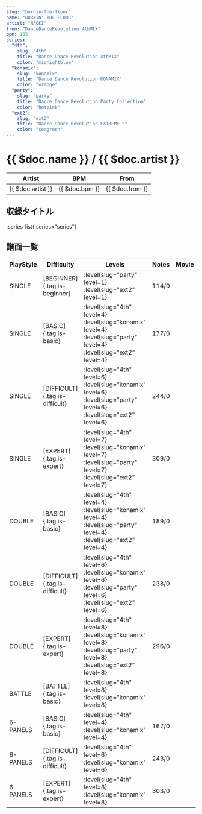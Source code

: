 ```yaml
---
slug: "burnin-the-floor"
name: "BURNIN' THE FLOOR"
artist: "NAOKI"
from: "DanceDanceRevolution 4thMIX"
bpm: 155
series:
  "4th":
    slug: "4th"
    title: "Dance Dance Revolution 4thMIX"
    color: "midnightblue"
  "konamix":
    slug: "konamix"
    title: "Dance Dance Revolution KONAMIX"
    color: "orange"
  "party":
    slug: "party"
    title: "Dance Dance Revolution Party Collection"
    color: "hotpink"
  "ext2":
    slug: "ext2"
    title: "Dance Dance Revolution EXTREME 2"
    color: "seagreen"
---
```


# {{ $doc.name }} / {{ $doc.artist }}

|Artist|BPM|From|
|------|---|----|
|{{ $doc.artist }}|{{ $doc.bpm }}|{{ $doc.from }}|

## 収録タイトル

:series-list{:series="series"}

## 譜面一覧

|PlayStyle|Difficulty|Levels|Notes|Movie|
|---------|----------|------|-----|-----|
|SINGLE|[BEGINNER]{.tag.is-beginner}|:level{slug="party" level=1} :level{slug="ext2" level=1}|114/0||
|SINGLE|[BASIC]{.tag.is-basic}|:level{slug="4th" level=4} :level{slug="konamix" level=4} :level{slug="party" level=4} :level{slug="ext2" level=4}|177/0||
|SINGLE|[DIFFICULT]{.tag.is-difficult}|:level{slug="4th" level=6} :level{slug="konamix" level=6} :level{slug="party" level=6} :level{slug="ext2" level=6}|244/0||
|SINGLE|[EXPERT]{.tag.is-expert}|:level{slug="4th" level=7} :level{slug="konamix" level=7} :level{slug="party" level=7} :level{slug="ext2" level=7}|309/0||
|DOUBLE|[BASIC]{.tag.is-basic}|:level{slug="4th" level=4} :level{slug="konamix" level=4} :level{slug="party" level=4} :level{slug="ext2" level=4}|189/0||
|DOUBLE|[DIFFICULT]{.tag.is-difficult}|:level{slug="4th" level=6} :level{slug="konamix" level=6} :level{slug="party" level=6} :level{slug="ext2" level=6}|238/0||
|DOUBLE|[EXPERT]{.tag.is-expert}|:level{slug="4th" level=8} :level{slug="konamix" level=8} :level{slug="party" level=8} :level{slug="ext2" level=8}|296/0||
|BATTLE|[BATTLE]{.tag.is-basic}|:level{slug="4th" level=8} :level{slug="konamix" level=8}|||
|6-PANELS|[BASIC]{.tag.is-basic}|:level{slug="4th" level=4} :level{slug="konamix" level=4}|167/0||
|6-PANELS|[DIFFICULT]{.tag.is-difficult}|:level{slug="4th" level=6} :level{slug="konamix" level=6}|243/0||
|6-PANELS|[EXPERT]{.tag.is-expert}|:level{slug="4th" level=8} :level{slug="konamix" level=8}|303/0||
